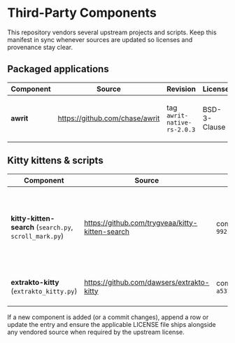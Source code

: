 # Third-Party Components

This repository vendors several upstream projects and scripts. Keep this manifest
in sync whenever sources are updated so licenses and provenance stay clear.

## Packaged applications

| Component | Source | Revision | License | Notes |
|-----------|--------|----------|---------|-------|
| **awrit** | https://github.com/chase/awrit | tag `awrit-native-rs-2.0.3` | BSD-3-Clause | Terminal Chromium renderer; packaged via `pkgs.neg.awrit`. |

## Kitty kittens & scripts

| Component | Source | Revision | License | Notes |
|-----------|--------|----------|---------|-------|
| **kitty-kitten-search** (`search.py`, `scroll_mark.py`) | https://github.com/trygveaa/kitty-kitten-search | commit `992c1f3d220dc3e1ae18a24b15fcaf47f4e61ff8` | *No license declared upstream* | Live incremental search kitten; update scripts when upstream changes and verify licensing. |
| **extrakto-kitty** (`extrakto_kitty.py`) | https://github.com/dawsers/extrakto-kitty | commit `a5371bc7969570719038b2095409e23c7ceb9a89` | *No license declared upstream* | FZF-based selector kitten; derived from laktak/extrakto. |

If a new component is added (or a commit changes), append a row or update the
entry and ensure the applicable LICENSE file ships alongside any vendored
source when required by the upstream license.
